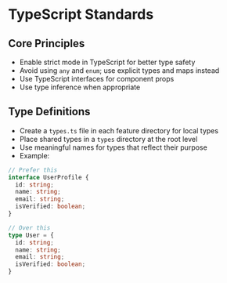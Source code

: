 # TypeScript Standards

## Core Principles

- Enable strict mode in TypeScript for better type safety
- Avoid using `any` and `enum`; use explicit types and maps instead
- Use TypeScript interfaces for component props
- Use type inference when appropriate

## Type Definitions

- Create a `types.ts` file in each feature directory for local types
- Place shared types in a `types` directory at the root level
- Use meaningful names for types that reflect their purpose
- Example:

```typescript
// Prefer this
interface UserProfile {
  id: string;
  name: string;
  email: string;
  isVerified: boolean;
}

// Over this
type User = {
  id: string;
  name: string;
  email: string;
  isVerified: boolean;
}
